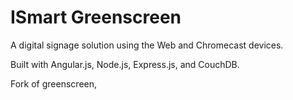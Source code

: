 # ISmart Greenscreen

A digital signage solution using the Web and Chromecast devices.

Built with Angular.js, Node.js, Express.js, and CouchDB.

Fork of greenscreen,